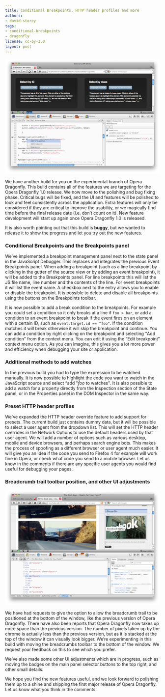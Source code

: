```yaml
---
title: Conditional Breakpoints, HTTP header profiles and more
authors:
- david-storey
tags:
- conditional-breakpoints
- dragonfly
license: cc-by-3.0
layout: post
---
```


<img src="/blog/conditional-breakpoints-http-header-profiles-and-more/conditional.png" alt="" />

<p>We have another build for you on the experimental branch of Opera Dragonfly. This build contains all of the features we are targeting for the Opera Dragonfly 1.0 release. We now move to the polishing and bug fixing phase. Critical bugs will be fixed, and the UI and features will be polished to look and feel consistently across the application. Extra features will only be considered if they are critical to improve the usability, or we magically find time before the final release date (i.e. don’t count on it). New feature development will start up again once Opera Dragonfly 1.0 is released.</p>

<p>It is also worth pointing out that this build is <strong>buggy</strong>, but we wanted to release it to show the progress and let you try out the new features.</p>

<h3>Conditional Breakpoints and the Breakpoints panel</h3>

<p>We’ve implemented a breakpoint management panel next to the state panel in the JavaScript Debugger. This replaces and integrates the previous Event Breakpoints panel.  When adding a breakpoint (such as a line breakpoint by clicking in the gutter of the source view or by adding an event breakpoint), it will be added to the Breakpoints panel. For line breakpoints this will list the JS file name, line number and the contents of the line. For event breakpoints it will list the event name. A checkbox next to the entry allows you to enable or disable the breakpoint. It is possible to delete and disable all breakpoints using the buttons on the Breakpoints toolbar.</p>

<p>It is now possible to add a break condition to the breakpoints. For example you could set a condition so it only breaks at a line if <code>foo &gt; bar</code>, or add a condition to an event breakpoint to break if the event fires on an element with a certain ID, such as <code>event.target.id == &quot;foo&quot;</code>. If the condition matches it will break otherwise it will skip the breakpoint and continue. You can add a condition by right clicking on the breakpoint and selecting <q>Add condition</q> from the context menu.  You can edit it using the <q>Edit breakpoint</q> context menu option. As you can imagine, this gives you a lot more power and efficiency when debugging your site or application.</p>

<h3>Additional methods to add watches</h3>

<p>In the previous build you had to type the expression to be watched manually. It is now possible to highlight the code you want to watch in the JavaScript source and select <q>add &quot;<em>foo</em> to watches</q>. It is also possible to add a watch for a property directly from the Inspection section of the State panel, or in the Properties panel in the DOM Inspector in the same way.</p>

<h3>Preset HTTP header profiles</h3>

<p>We&#39;ve expanded the HTTP header override feature to add support for presets. The current build just contains dummy data, but it will be possible to select a user agent from the dropdown list. This will set the HTTP header overrides in the Network Options to use the default headers used by that user agent. We will add a number of options such as various desktop, mobile and device browsers, and perhaps search engine bots. This makes the process of spoofing as a different browser or user agent much easier. It will give you an idea if the code you send to Firefox 4 for example will work fine in Opera, or check what code you send to a mobile browser. Let us know in the comments if there are any specific user agents you would find useful for debugging your pages.</p>

<h3>Breadcrumb trail toolbar position, and other UI adjustments</h3>

<img src="/blog/conditional-breakpoints-http-header-profiles-and-more/breadcrumbs.png" alt="" />

<p>We have had requests to give the option to allow the breadcrumb trail to be positioned at the bottom of the window, like the previous version of Opera Dragonfly. There have also been reports that Opera Dragonfly now takes up more space than the previous version. The number of pixels taken up by the chrome is actually less than the previous version, but as it is stacked at the top of the window it can visually look bigger. We’re experimenting in this build with moving the breadcrumbs toolbar to the bottom of the window. We request your feedback on this to see which you prefer.</p>

<p>We’ve also made some other UI adjustments which are in progress, such as moving the badges on the main panel selector buttons to the top right, and other small details.</p>

<p>We hope you find the new features useful, and we look forward to polishing them up to a shine and shipping the first major release of Opera Dragonfly. Let us know what you think in the comments.</p>
